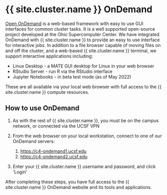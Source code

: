 #  {{ site.cluster.name }} OnDemand

[Open OnDemand] is a web-based framework with easy to use GUI interfaces for common cluster tasks. It is a well supported open-source project developed at the Ohio Supercomputer Center. We have integrated OnDemand with {{ site.cluster.name }} to provide an easy to use interface for interactive jobs. In addition to a file browser capable of moving files on and off the cluster, and a web-based {{ site.cluster.name }} terminal, we support interactive applications including:

* Linux Desktop - a MATE GUI desktop for Linux in your web browser
* RStudio Server - run R via the RStudio interface
* Jupyter Notebooks - in beta test mode (as of May 2022)

These are all available via your local web browser with full access to the {{ site.cluster.name }} compute resources.

## How to use OnDemand

1. As with the rest of {{ site.cluster.name }}, you must be on the campus network, or connected via the UCSF VPN

2. From the web browser on your local workstation, connect to one of our OnDemand servers:
    1. <https://c4-ondemand1.ucsf.edu>
    2. <https://c4-ondemand2.ucsf.edu>

3. Enter your {{ site.cluster.name }} username and password, and click 'Login'

After completing these steps, you have full access to the {{ site.cluster.name }} OnDemand website and its tools and applications.

[Open OnDemand]: https://openondemand.org/
